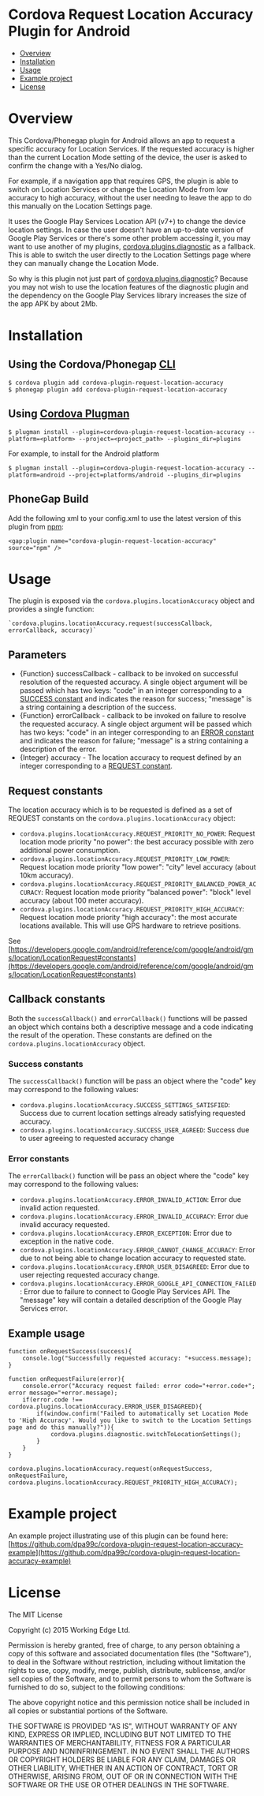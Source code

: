 Cordova Request Location Accuracy Plugin for Android
====================================================

* [Overview](#overview)
* [Installation](#installation)
* [Usage](#usage)
* [Example project](#example-project)
* [License](#license)

# Overview

This Cordova/Phonegap plugin for Android allows an app to request a specific accuracy for Location Services.
If the requested accuracy is higher than the current Location Mode setting of the device, the user is asked to confirm the change with a Yes/No dialog.

For example, if a navigation app that requires GPS, the plugin is able to switch on Location Services or change the Location Mode from low accuracy to high accuracy,
without the user needing to leave the app to do this manually on the Location Settings page.

It uses the Google Play Services Location API (v7+) to change the device location settings. In case the user doesn't have an up-to-date version of Google Play Services or there's some other problem accessing it, you may want to use another of my plugins, [cordova.plugins.diagnostic](https://github.com/dpa99c/cordova-diagnostic-plugin) as a fallback. This is able to switch the user directly to the Location Settings page where they can manually change the Location Mode.

So why is this plugin not just part of [cordova.plugins.diagnostic](https://github.com/dpa99c/cordova-diagnostic-plugin)?
Because you may not wish to use the location features of the diagnostic plugin and the dependency on the Google Play Services library increases the size of the app APK by about 2Mb.

# Installation

## Using the Cordova/Phonegap [CLI](http://docs.phonegap.com/en/edge/guide_cli_index.md.html)

    $ cordova plugin add cordova-plugin-request-location-accuracy
    $ phonegap plugin add cordova-plugin-request-location-accuracy

## Using [Cordova Plugman](https://github.com/apache/cordova-plugman)

    $ plugman install --plugin=cordova-plugin-request-location-accuracy --platform=<platform> --project=<project_path> --plugins_dir=plugins

For example, to install for the Android platform

    $ plugman install --plugin=cordova-plugin-request-location-accuracy --platform=android --project=platforms/android --plugins_dir=plugins

## PhoneGap Build
Add the following xml to your config.xml to use the latest version of this plugin from [npm](https://www.npmjs.com/package/cordova-plugin-request-location-accuracy):

    <gap:plugin name="cordova-plugin-request-location-accuracy" source="npm" />

# Usage

The plugin is exposed via the `cordova.plugins.locationAccuracy` object and provides a single function:

    `cordova.plugins.locationAccuracy.request(successCallback, errorCallback, accuracy)`

## Parameters

- {Function} successCallback - callback to be invoked on successful resolution of the requested accuracy.
A single object argument will be passed which has two keys:
"code" in an integer corresponding to a [SUCCESS constant](#success-constants) and indicates the reason for success;
"message" is a string containing a description of the success.
- {Function} errorCallback - callback to be invoked on failure to resolve the requested accuracy.
A single object argument will be passed which has two keys:
"code" in an integer corresponding to an [ERROR constant](#error-constants) and indicates the reason for failure;
"message" is a string containing a description of the error.
- {Integer} accuracy - The location accuracy to request defined by an integer corresponding to a [REQUEST constant](#request-constants).

## Request constants

The location accuracy which is to be requested is defined as a set of REQUEST constants on the `cordova.plugins.locationAccuracy` object:

- `cordova.plugins.locationAccuracy.REQUEST_PRIORITY_NO_POWER`: Request location mode priority "no power": the best accuracy possible with zero additional power consumption.
- `cordova.plugins.locationAccuracy.REQUEST_PRIORITY_LOW_POWER`: Request location mode priority "low power":  "city" level accuracy (about 10km accuracy).
- `cordova.plugins.locationAccuracy.REQUEST_PRIORITY_BALANCED_POWER_ACCURACY`: Request location mode priority "balanced power":  "block" level accuracy (about 100 meter accuracy).
- `cordova.plugins.locationAccuracy.REQUEST_PRIORITY_HIGH_ACCURACY`: Request location mode priority "high accuracy":  the most accurate locations available. This will use GPS hardware to retrieve positions.


See [https://developers.google.com/android/reference/com/google/android/gms/location/LocationRequest#constants](https://developers.google.com/android/reference/com/google/android/gms/location/LocationRequest#constants)

## Callback constants

Both the `successCallback()` and `errorCallback()` functions will be passed an object which contains both a descriptive message and a code indicating the result of the operation.
These constants are defined on the `cordova.plugins.locationAccuracy` object.

### Success constants

The `successCallback()` function will be pass an object where the "code" key may correspond to the following values:

- `cordova.plugins.locationAccuracy.SUCCESS_SETTINGS_SATISFIED`: Success due to current location settings already satisfying requested accuracy.
- `cordova.plugins.locationAccuracy.SUCCESS_USER_AGREED`: Success due to user agreeing to requested accuracy change

### Error constants

The `errorCallback()` function will be pass an object where the "code" key may correspond to the following values:

- `cordova.plugins.locationAccuracy.ERROR_INVALID_ACTION`: Error due invalid action requested.
- `cordova.plugins.locationAccuracy.ERROR_INVALID_ACCURACY`: Error due invalid accuracy requested.
- `cordova.plugins.locationAccuracy.ERROR_EXCEPTION`: Error due to exception in the native code.
- `cordova.plugins.locationAccuracy.ERROR_CANNOT_CHANGE_ACCURACY`: Error due to not being able to change location accuracy to requested state.
- `cordova.plugins.locationAccuracy.ERROR_USER_DISAGREED`: Error due to user rejecting requested accuracy change.
- `cordova.plugins.locationAccuracy.ERROR_GOOGLE_API_CONNECTION_FAILED`: Error due to failure to connect to Google Play Services API. The "message" key will contain a detailed description of the Google Play Services error.



## Example usage

    function onRequestSuccess(success){
        console.log("Successfully requested accuracy: "+success.message);
    }

    function onRequestFailure(error){
        console.error("Accuracy request failed: error code="+error.code+"; error message="+error.message);
        if(error.code !== cordova.plugins.locationAccuracy.ERROR_USER_DISAGREED){
            if(window.confirm("Failed to automatically set Location Mode to 'High Accuracy'. Would you like to switch to the Location Settings page and do this manually?")){
                cordova.plugins.diagnostic.switchToLocationSettings();
            }
        }
    }

    cordova.plugins.locationAccuracy.request(onRequestSuccess, onRequestFailure, cordova.plugins.locationAccuracy.REQUEST_PRIORITY_HIGH_ACCURACY);

# Example project

An example project illustrating use of this plugin can be found here: [https://github.com/dpa99c/cordova-plugin-request-location-accuracy-example](https://github.com/dpa99c/cordova-plugin-request-location-accuracy-example)

# License

The MIT License

Copyright (c) 2015 Working Edge Ltd.

Permission is hereby granted, free of charge, to any person obtaining a copy
of this software and associated documentation files (the "Software"), to deal
in the Software without restriction, including without limitation the rights
to use, copy, modify, merge, publish, distribute, sublicense, and/or sell
copies of the Software, and to permit persons to whom the Software is
furnished to do so, subject to the following conditions:

The above copyright notice and this permission notice shall be included in
all copies or substantial portions of the Software.

THE SOFTWARE IS PROVIDED "AS IS", WITHOUT WARRANTY OF ANY KIND, EXPRESS OR
IMPLIED, INCLUDING BUT NOT LIMITED TO THE WARRANTIES OF MERCHANTABILITY,
FITNESS FOR A PARTICULAR PURPOSE AND NONINFRINGEMENT. IN NO EVENT SHALL THE
AUTHORS OR COPYRIGHT HOLDERS BE LIABLE FOR ANY CLAIM, DAMAGES OR OTHER
LIABILITY, WHETHER IN AN ACTION OF CONTRACT, TORT OR OTHERWISE, ARISING FROM,
OUT OF OR IN CONNECTION WITH THE SOFTWARE OR THE USE OR OTHER DEALINGS IN
THE SOFTWARE.